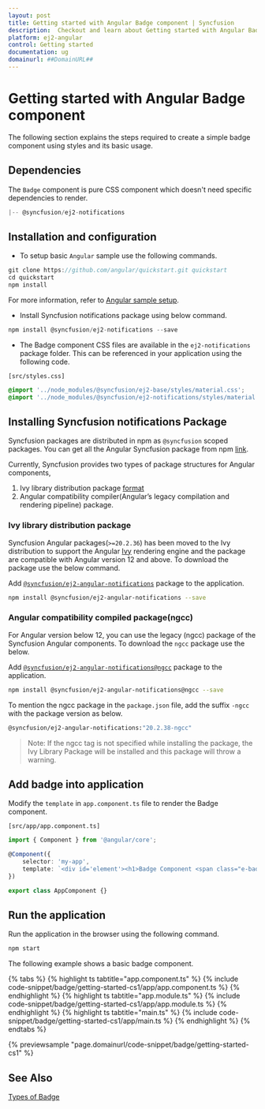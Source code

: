 ```yaml
---
layout: post
title: Getting started with Angular Badge component | Syncfusion
description:  Checkout and learn about Getting started with Angular Badge component of Syncfusion Essential JS 2 and more details.
platform: ej2-angular
control: Getting started 
documentation: ug
domainurl: ##DomainURL##
---
```


# Getting started with Angular Badge component

The following section explains the steps required to create a simple badge component using styles and its basic usage.

## Dependencies

The `Badge` component is pure CSS component which doesn't need specific dependencies to render.

```javascript
|-- @syncfusion/ej2-notifications
```

## Installation and configuration

* To setup basic `Angular` sample use the following commands.

```javascript
git clone https://github.com/angular/quickstart.git quickstart
cd quickstart
npm install
```

For more information, refer to [Angular sample setup](https://angular.io/guide/setup-local).

* Install Syncfusion notifications package using below command.

```javascript
npm install @syncfusion/ej2-notifications --save
```

* The Badge component CSS files are available in the `ej2-notifications` package folder. This can be referenced in your application using the following code.

`[src/styles.css]`

```css
@import '../node_modules/@syncfusion/ej2-base/styles/material.css';
@import '../node_modules/@syncfusion/ej2-notifications/styles/material.css';
```

## Installing Syncfusion notifications Package

Syncfusion packages are distributed in npm as `@syncfusion` scoped packages. You can get all the Angular Syncfusion package from npm [link]( https://www.npmjs.com/search?q=%40syncfusion%2Fej2-angular- ).

Currently, Syncfusion provides two types of package structures for Angular components,
1. Ivy library distribution package [format](https://angular.io/guide/angular-package-format#angular-package-format)
2. Angular compatibility compiler(Angular’s legacy compilation and rendering pipeline) package.

### Ivy library distribution package

Syncfusion Angular packages(`>=20.2.36`) has been moved to the Ivy distribution to support the Angular [Ivy](https://docs.angular.lat/guide/ivy) rendering engine and the package are compatible with Angular version 12 and above. To download the package use the below command.

Add [`@syncfusion/ej2-angular-notifications`](https://www.npmjs.com/package/@syncfusion/ej2-angular-notifications/v/20.2.38) package to the application.

```bash
npm install @syncfusion/ej2-angular-notifications --save
```

### Angular compatibility compiled package(ngcc)

For Angular version below 12, you can use the legacy (ngcc) package of the Syncfusion Angular components. To download the `ngcc` package use the below.

Add [`@syncfusion/ej2-angular-notifications@ngcc`](https://www.npmjs.com/package/@syncfusion/ej2-angular-notifications/v/20.2.38-ngcc) package to the application.

```bash
npm install @syncfusion/ej2-angular-notifications@ngcc --save
```

To mention the ngcc package in the `package.json` file, add the suffix `-ngcc` with the package version as below.

```bash
@syncfusion/ej2-angular-notifications:"20.2.38-ngcc"
```

>Note: If the ngcc tag is not specified while installing the package, the Ivy Library Package will be installed and this package will throw a warning.

## Add badge into application

Modify the `template` in `app.component.ts` file to render the Badge component.

`[src/app/app.component.ts]`

```typescript
import { Component } from '@angular/core';

@Component({
    selector: 'my-app',
    template: `<div id='element'><h1>Badge Component <span class="e-badge">New</span></h1></div>`
})

export class AppComponent {}
```

## Run the application

Run the application in the browser using the following command.

```html
npm start
```

The following example shows a basic badge component.

{% tabs %}
{% highlight ts tabtitle="app.component.ts" %}
{% include code-snippet/badge/getting-started-cs1/app/app.component.ts %}
{% endhighlight %}
{% highlight ts tabtitle="app.module.ts" %}
{% include code-snippet/badge/getting-started-cs1/app/app.module.ts %}
{% endhighlight %}
{% highlight ts tabtitle="main.ts" %}
{% include code-snippet/badge/getting-started-cs1/app/main.ts %}
{% endhighlight %}
{% endtabs %}
  
{% previewsample "page.domainurl/code-snippet/badge/getting-started-cs1" %}

## See Also

[Types of Badge](./types)